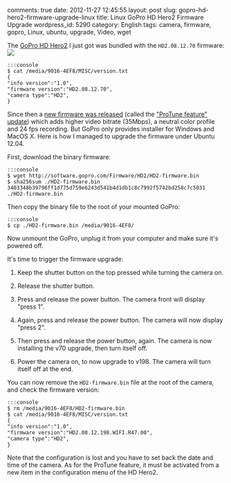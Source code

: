 comments: true
date: 2012-11-27 12:45:55
layout: post
slug: gopro-hd-hero2-firmware-upgrade-linux
title: Linux GoPro HD Hero2 Firmware Upgrade
wordpress_id: 5290
category: English
tags: camera, firmware, gopro, Linux, ubuntu, upgrade, Video, wget

The [GoPro HD Hero2](http://www.amazon.com/gp/product/B005WY3TI4/ref=as_li_ss_tl?ie=UTF8&camp=1789&creative=390957&creativeASIN=B005WY3TI4&linkCode=as2&tag=kevideld-20) I just got was bundled with the `HD2.08.12.70` firmware:![](http://www.assoc-amazon.com/e/ir?t=kevideld-20&l=as2&o=1&a=B005WY3TI4)


    :::console
    $ cat /media/9016-4EF8/MISC/version.txt
    {
    "info version":"1.0",
    "firmware version":"HD2.08.12.70",
    "camera type":"HD2",
    }




Since then a [new firmware was released](http://gopro.com/support/hd-hero2-firmware-update/) (called the ["ProTune feature" update](http://gopro.com/software-app/cineform-studio/)) which adds higher video bitrate (35Mbps), a neutral color profile and 24 fps recording. But GoPro only provides installer for Windows and MacOS X. Here is how I managed to upgrade the firmware under Ubuntu 12.04.

First, download the binary firmware:


    :::console
    $ wget http://software.gopro.com/Firmware/HD2/HD2-firmware.bin
    $ sha256sum ./HD2-firmware.bin
    3403348b39796ff1d775d759e6243d541b4d1db1c8c7992f5742bd258c7c5031  ./HD2-firmware.bin




Then copy the binary file to the root of your mounted GoPro:


    :::console
    $ cp ./HD2-firmware.bin /media/9016-4EF8/




Now unmount the GoPro, unplug it from your computer and make sure it's powered off.

It's time to trigger the firmware upgrade:




  1. Keep the shutter button on the top pressed while turning the camera on.


  2. Release the shutter button.


  3. Press and release the power button. The camera front will display "press 1".


  4. Again, press and release the power button. The camera will now display "press 2".


  5. Then press and release the power button, again. The camera is now installing the v70 upgrade, then turn itself off.


  6. Power the camera on, to now upgrade to v198. The camera will turn itself off at the end.



You can now remove the `HD2-firmware.bin` file at the root of the camera, and check the firmware version:


    :::console
    $ rm /media/9016-4EF8/HD2-firmware.bin
    $ cat /media/9016-4EF8/MISC/version.txt
    {
    "info version":"1.0",
    "firmware version":"HD2.08.12.198.WIFI.R47.00",
    "camera type":"HD2",
    }




Note that the configuration is lost and you have to set back the date and time of the camera. As for the ProTune feature, it must be activated from a new item in the configuration menu of the HD Hero2.
